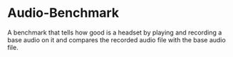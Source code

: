 # Audio-Benchmark
A benchmark that tells how good is a headset by playing and recording a base audio on it and compares the recorded audio file with the base audio file.

